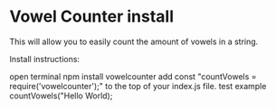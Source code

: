 # Vowel Counter install

This will allow you to easily count the amount of vowels in a string.

Install instructions:

open terminal 
npm install vowelcounter
add const "countVowels = require('vowelcounter');" to the top of your index.js file.
test example countVowels("Hello World);

